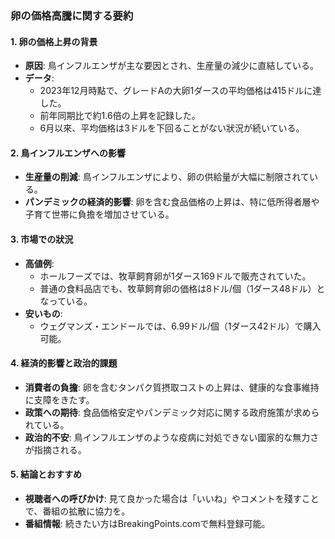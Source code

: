 ### 卵の価格高騰に関する要約

#### 1. 卵の価格上昇の背景
- **原因**: 鳥インフルエンザが主な要因とされ、生産量の減少に直結している。
- **データ**: 
  - 2023年12月時點で、グレードAの大卵1ダースの平均価格は415ドルに達した。
  - 前年同期比で約1.6倍の上昇を記録した。
  - 6月以來、平均価格は3ドルを下回ることがない狀況が続いている。

#### 2. 鳥インフルエンザへの影響
- **生産量の削減**: 鳥インフルエンザにより、卵の供給量が大幅に制限されている。
- **パンデミックの経済的影響**: 卵を含む食品価格の上昇は、特に低所得者層や子育て世帯に負擔を増加させている。

#### 3. 市場での狀況
- **高値例**: 
  - ホールフーズでは、牧草飼育卵が1ダース169ドルで販売されていた。
  - 普通の食料品店でも、牧草飼育卵の価格は8ドル/個（1ダース48ドル）となっている。
- **安いもの**: 
  - ウェグマンズ・エンドールでは、6.99ドル/個（1ダース42ドル）で購入可能。

#### 4. 経済的影響と政治的課題
- **消費者の負擔**: 卵を含むタンパク質摂取コストの上昇は、健康的な食事維持に支障をきたす。
- **政策への期待**: 食品価格安定やパンデミック対応に関する政府施策が求められている。
- **政治的不安**: 鳥インフルエンザのような疫病に対処できない國家的な無力さが指摘される。

#### 5. 結論とおすすめ
- **視聴者への呼びかけ**: 見て良かった場合は「いいね」やコメントを殘すことで、番組の拡散に協力を。
- **番組情報**: 続きたい方はBreakingPoints.comで無料登録可能。